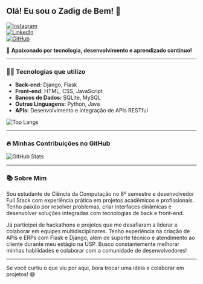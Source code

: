 ## Olá! Eu sou o Zadig de Bem! 👋

[![Instagram](https://img.shields.io/badge/Instagram-E4405F?style=for-the-badge&logo=instagram&logoColor=white)](https://www.instagram.com/zadigdebem/)  
[![LinkedIn](https://img.shields.io/badge/LinkedIn-0A66C2?style=for-the-badge&logo=linkedin&logoColor=white)](https://www.linkedin.com/in/zadig-de-bem-b21a581b3/)  
[![GitHub](https://img.shields.io/badge/GitHub-171515?style=for-the-badge&logo=github&logoColor=white)](https://github.com/zadigando)

🚀 **Apaixonado por tecnologia, desenvolvimento e aprendizado contínuo!**

---

### 🧑‍💻 Tecnologias que utilizo
- **Back-end:** Django, Flask  
- **Front-end:** HTML, CSS, JavaScript  
- **Bancos de Dados:** SQLite, MySQL  
- **Outras Linguagens:** Python, Java  
- **APIs:** Desenvolvimento e integração de APIs RESTful  

![Top Langs](https://github-readme-stats.vercel.app/api/top-langs/?username=zadigando&hide_progress=true)  

---

### 🔥 Minhas Contribuições no GitHub
![GitHub Stats](https://github-readme-stats.vercel.app/api?username=zadigando&show_icons=true&theme=radical)

---

### 📚 Sobre Mim
Sou estudante de Ciência da Computação no 8º semestre e desenvolvedor Full Stack com experiência prática em projetos acadêmicos e profissionais. Tenho paixão por resolver problemas, criar interfaces dinâmicas e desenvolver soluções integradas com tecnologias de back e front-end. 

Já participei de hackathons e projetos que me desafiaram a liderar e colaborar em equipes multidisciplinares. Tenho experiência na criação de APIs e ERPs com Flask e Django, além de suporte técnico e atendimento ao cliente durante meu estágio na USP. Busco constantemente melhorar minhas habilidades e colaborar com a comunidade de desenvolvedores!

---

Se você curtiu o que viu por aqui, bora trocar uma ideia e colaborar em projetos! 😄
